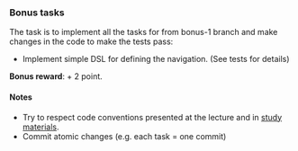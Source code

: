 ### Bonus tasks

The task is to implement all the tasks for from bonus-1 branch and make
changes in the code to make the tests pass:

* Implement simple DSL for defining the navigation. (See tests for
  details)

**Bonus reward**: + 2 point.

#### Notes

* Try to respect code conventions presented at the lecture and in
[study materials](https://github.com/municz/study-materials/wiki/Ruby-code-style).
* Commit atomic changes (e.g. each task = one commit)





